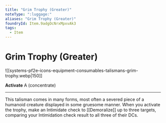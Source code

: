 ```yaml
---
title: "Grim Trophy (Greater)"
noteType: ":luggage:"
aliases: "Grim Trophy (Greater)"
foundryId: Item.9adgOcNrxMpxvAk3
tags:
  - Item
---
```


# Grim Trophy (Greater)
![[systems-pf2e-icons-equipment-consumables-talismans-grim-trophy.webp|150]]

**Activate** A (concentrate)

* * *

This talisman comes in many forms, most often a severed piece of a humanoid creature displayed in some gruesome manner. When you activate the trophy, make an Intimidate check to [[Demoralize]] up to three targets, comparing your Intimidation check result to all three of their DCs.
